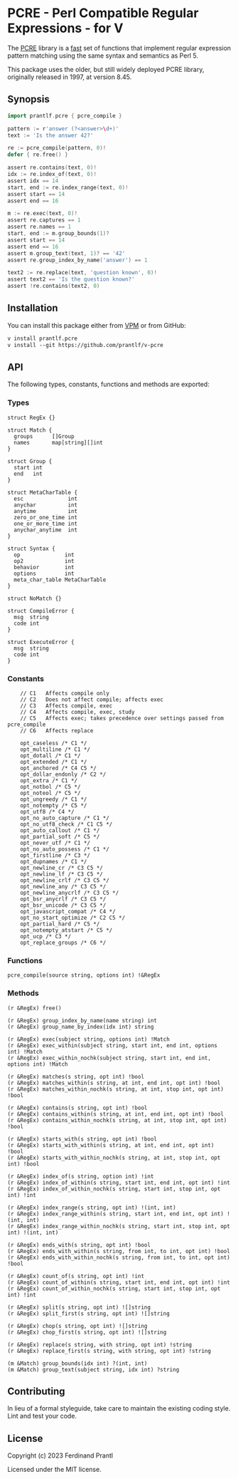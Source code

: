 # PCRE - Perl Compatible Regular Expressions - for V

The [PCRE] library is a [fast](bench/README.md) set of functions that implement regular expression pattern matching using the same syntax and semantics as Perl 5.

This package uses the older, but still widely deployed PCRE library, originally released in 1997, at version 8.45.

## Synopsis

```go
import prantlf.pcre { pcre_compile }

pattern := r'answer (?<answer>\d+)'
text := 'Is the answer 42?'

re := pcre_compile(pattern, 0)!
defer { re.free() }

assert re.contains(text, 0)!
idx := re.index_of(text, 0)!
assert idx == 14
start, end := re.index_range(text, 0)!
assert start == 14
assert end == 16

m := re.exec(text, 0)!
assert re.captures == 1
assert re.names == 1
start, end := m.group_bounds(1)?
assert start == 14
assert end == 16
assert m.group_text(text, 1)? == '42'
assert re.group_index_by_name('answer') == 1

text2 := re.replace(text, 'question known', 0)!
assert text2 == 'Is the question known?'
assert !re.contains(text2, 0)
```

## Installation

You can install this package either from [VPM] or from GitHub:

```txt
v install prantlf.pcre
v install --git https://github.com/prantlf/v-pcre
```

## API

The following types, constants, functions and methods are exported:

### Types

    struct RegEx {}

    struct Match {
      groups      []Group
      names       map[string][]int
    }

    struct Group {
      start int
      end   int
    }

    struct MetaCharTable {
      esc              int
      anychar          int
      anytime          int
      zero_or_one_time int
      one_or_more_time int
      anychar_anytime  int
    }

    struct Syntax {
      op              int
      op2             int
      behavior        int
      options         int
      meta_char_table MetaCharTable
    }

    struct NoMatch {}

    struct CompileError {
      msg  string
      code int
    }

    struct ExecuteError {
      msg  string
      code int
    }

### Constants

		// C1   Affects compile only
		// C2   Does not affect compile; affects exec
		// C3   Affects compile, exec
		// C4   Affects compile, exec, study
		// C5   Affects exec; takes precedence over settings passed from pcre_compile
		// C6   Affects replace

		opt_caseless /* C1 */
		opt_multiline /* C1 */
		opt_dotall /* C1 */
		opt_extended /* C1 */
		opt_anchored /* C4 C5 */
		opt_dollar_endonly /* C2 */
		opt_extra /* C1 */
		opt_notbol /* C5 */
		opt_noteol /* C5 */
		opt_ungreedy /* C1 */
		opt_notempty /* C5 */
		opt_utf8 /* C4 */
		opt_no_auto_capture /* C1 */
		opt_no_utf8_check /* C1 C5 */
		opt_auto_callout /* C1 */
		opt_partial_soft /* C5 */
		opt_never_utf /* C1 */
		opt_no_auto_possess /* C1 */
		opt_firstline /* C3 */
		opt_dupnames /* C1 */
		opt_newline_cr /* C3 C5 */
		opt_newline_lf /* C3 C5 */
		opt_newline_crlf /* C3 C5 */
		opt_newline_any /* C3 C5 */
		opt_newline_anycrlf /* C3 C5 */
		opt_bsr_anycrlf /* C3 C5 */
		opt_bsr_unicode /* C3 C5 */
		opt_javascript_compat /* C4 */
		opt_no_start_optimize /* C2 C5 */
		opt_partial_hard /* C5 */
		opt_notempty_atstart /* C5 */
		opt_ucp /* C3 */
		opt_replace_groups /* C6 */

### Functions

    pcre_compile(source string, options int) !&RegEx

### Methods

    (r &RegEx) free()

    (r &RegEx) group_index_by_name(name string) int
    (r &RegEx) group_name_by_index(idx int) string

    (r &RegEx) exec(subject string, options int) !Match
    (r &RegEx) exec_within(subject string, start int, end int, options int) !Match
    (r &RegEx) exec_within_nochk(subject string, start int, end int, options int) !Match

    (r &RegEx) matches(s string, opt int) !bool
    (r &RegEx) matches_within(s string, at int, end int, opt int) !bool
    (r &RegEx) matches_within_nochk(s string, at int, stop int, opt int) !bool

    (r &RegEx) contains(s string, opt int) !bool
    (r &RegEx) contains_within(s string, at int, end int, opt int) !bool
    (r &RegEx) contains_within_nochk(s string, at int, stop int, opt int) !bool

    (r &RegEx) starts_with(s string, opt int) !bool
    (r &RegEx) starts_with_within(s string, at int, end int, opt int) !bool
    (r &RegEx) starts_with_within_nochk(s string, at int, stop int, opt int) !bool

    (r &RegEx) index_of(s string, option int) !int
    (r &RegEx) index_of_within(s string, start int, end int, opt int) !int
    (r &RegEx) index_of_within_nochk(s string, start int, stop int, opt int) !int

    (r &RegEx) index_range(s string, opt int) !(int, int)
    (r &RegEx) index_range_within(s string, start int, end int, opt int) !(int, int)
    (r &RegEx) index_range_within_nochk(s string, start int, stop int, opt int) !(int, int)

    (r &RegEx) ends_with(s string, opt int) !bool
    (r &RegEx) ends_with_within(s string, from int, to int, opt int) !bool
    (r &RegEx) ends_with_within_nochk(s string, from int, to int, opt int) !bool

    (r &RegEx) count_of(s string, opt int) !int
    (r &RegEx) count_of_within(s string, start int, end int, opt int) !int
    (r &RegEx) count_of_within_nochk(s string, start int, stop int, opt int) !int

    (r &RegEx) split(s string, opt int) ![]string
    (r &RegEx) split_first(s string, opt int) ![]string

    (r &RegEx) chop(s string, opt int) ![]string
    (r &RegEx) chop_first(s string, opt int) ![]string

    (r &RegEx) replace(s string, with string, opt int) !string
    (r &RegEx) replace_first(s string, with string, opt int) !string

    (m &Match) group_bounds(idx int) ?(int, int)
    (m &Match) group_text(subject string, idx int) ?string

## Contributing

In lieu of a formal styleguide, take care to maintain the existing coding style. Lint and test your code.

## License

Copyright (c) 2023 Ferdinand Prantl

Licensed under the MIT license.

[VPM]: https://vpm.vlang.io/packages/prantlf.pcre
[PCRE]: https://www.pcre.org/

